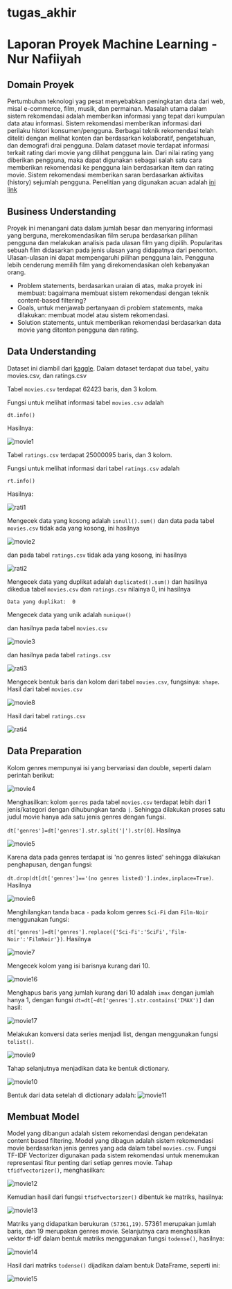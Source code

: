 # tugas_akhir
# Laporan Proyek Machine Learning - Nur Nafiiyah 
## Domain Proyek
Pertumbuhan teknologi yag pesat menyebabkan peningkatan data dari web, misal e-commerce, film, musik, dan permainan. Masalah utama dalam sistem rekomendasi adalah memberikan informasi yang tepat dari kumpulan data atau informasi. Sistem rekomendasi memberikan informasi dari perilaku histori konsumen/pengguna. Berbagai teknik rekomendasi telah diteliti dengan melihat konten dan berdasarkan kolaboratif, pengetahuan, dan demografi drai pengguna.
Dalam dataset movie terdapat informasi terkait rating dari movie yang dilihat pengguna lain. Dari nilai rating yang diberikan pengguna, maka dapat digunakan sebagai salah satu cara memberikan rekomendasi ke pengguna lain berdasarkan item dan rating movie. Sistem rekomendasi memberikan saran berdasarkan aktivitas (history) sejumlah pengguna. Penelitian yang digunakan acuan adalah [ini link](https://www.sciencedirect.com/science/article/pii/S2666285X22000176)

## Business Understanding
Proyek ini menangani data dalam jumlah besar dan menyaring informasi yang berguna, merekomendasikan film serupa berdasarkan pilihan pengguna dan melakukan analisis pada ulasan film yang dipilih. Popularitas sebuah film didasarkan pada jenis ulasan yang didapatnya dari penonton. Ulasan-ulasan ini dapat mempengaruhi pilihan pengguna lain. Pengguna lebih cenderung memilih film yang direkomendasikan oleh kebanyakan orang. 
- Problem statements, berdasarkan uraian di atas, maka proyek ini membuat: bagaimana membuat sistem rekomendasi dengan teknik content-based filtering?
- Goals, untuk menjawab pertanyaan di problem statements, maka dilakukan: membuat model atau sistem rekomendasi.
- Solution statements, untuk memberikan rekomendasi berdasarkan data movie yang ditonton pengguna dan rating.

## Data Understanding
Dataset ini diambil dari [kaggle](https://www.kaggle.com/datasets/parasharmanas/movie-recommendation-system).
Dalam dataset terdapat dua tabel, yaitu movies.csv, dan ratings.csv

Tabel ``` movies.csv ```
terdapat 62423 baris, dan 3 kolom.

Fungsi untuk melihat informasi tabel ``` movies.csv ``` adalah

``` dt.info() ```

Hasilnya:

![movie1](https://github.com/user-attachments/assets/f73cf29a-f883-4cbd-8487-6f2346b9dd10)

Tabel ``` ratings.csv ```
terdapat 25000095 baris, dan 3 kolom.

Fungsi untuk melihat informasi dari tabel ``` ratings.csv ``` adalah

``` rt.info() ```

Hasilnya:

![rati1](https://github.com/user-attachments/assets/daefebd8-513f-4447-9c7c-fdb68322525d)

Mengecek data yang kosong adalah ``` isnull().sum() ``` 
dan data pada tabel ``` movies.csv ``` tidak ada yang kosong, ini hasilnya

![movie2](https://github.com/user-attachments/assets/111a56d6-6d01-43c1-bf65-9820a3d2d68a)

dan pada tabel ``` ratings.csv ``` tidak ada yang kosong, ini hasilnya

![rati2](https://github.com/user-attachments/assets/669fc21c-92f8-4b78-857e-c79a12749595)

Mengecek data yang duplikat adalah ``` duplicated().sum() ```
dan hasilnya dikedua tabel ``` movies.csv ``` dan ``` ratings.csv ``` nilainya 0, ini hasilnya

``` Data yang duplikat:  0 ```

Mengecek data yang unik adalah ``` nunique() ```

dan hasilnya pada tabel ``` movies.csv ``` 

![movie3](https://github.com/user-attachments/assets/2357ae47-81b2-45c6-a1ea-7b392bad0f13)

dan hasilnya pada tabel ``` ratings.csv ```

![rati3](https://github.com/user-attachments/assets/719ef532-20e1-42da-96c1-73febbf60892)

Mengecek bentuk baris dan kolom dari tabel ``` movies.csv ```, fungsinya: ``` shape ```. Hasil dari tabel ```movies.csv```

![movie8](https://github.com/user-attachments/assets/b45dcf9d-fa98-45de-b41f-229c96fef278)

Hasil dari tabel ``` ratings.csv ```

![rati4](https://github.com/user-attachments/assets/79a94001-9a0d-4d8f-a184-ea448d9c3c23)

## Data Preparation

Kolom genres mempunyai isi yang bervariasi dan double, seperti dalam perintah berikut:

![movie4](https://github.com/user-attachments/assets/efcd679b-19b1-4d78-ae48-27e8bf73c026)

Menghasilkan: kolom ``` genres ``` pada tabel ``` movies.csv ``` terdapat lebih dari 1 jenis/kategori dengan dihubungkan tanda ``` | ```. Sehingga dilakukan proses satu judul movie hanya ada satu jenis genres dengan fungsi.

``` dt['genres']=dt['genres'].str.split('|').str[0] ```. Hasilnya

![movie5](https://github.com/user-attachments/assets/a61634aa-8d98-43e1-a5b8-f25223889af9)

Karena data pada genres terdapat isi 'no genres listed' sehingga dilakukan penghapusan, dengan fungsi:

``` dt.drop(dt[dt['genres']=='(no genres listed)'].index,inplace=True) ```. Hasilnya

![movie6](https://github.com/user-attachments/assets/aa867ffe-6aee-481d-a36f-e4f43425e944)

Menghilangkan tanda baca ``` - ``` pada kolom genres ``` Sci-Fi ``` dan ``` Film-Noir ``` menggunakan fungsi:

``` dt['genres']=dt['genres'].replace({'Sci-Fi':'SciFi','Film-Noir':'FilmNoir'}) ```. Hasilnya

![movie7](https://github.com/user-attachments/assets/fbf74b72-1e80-48e7-adec-8b5288b937f6)

Mengecek kolom yang isi barisnya kurang dari 10.

![movie16](https://github.com/user-attachments/assets/564bbd53-9058-4f88-a06c-25bda19743b1)

Menghapus baris yang jumlah kurang dari 10 adalah ```imax``` dengan jumlah hanya 1, dengan fungsi 
```dt=dt[~dt['genres'].str.contains('IMAX')]``` dan hasil:

![movie17](https://github.com/user-attachments/assets/aceb90b6-e40b-440d-af91-a59f79612663)


Melakukan konversi data series menjadi list, dengan menggunakan fungsi ``` tolist() ```.

![movie9](https://github.com/user-attachments/assets/7fa23196-e5b3-4725-bb54-3292da21b8f0)

Tahap selanjutnya menjadikan data ke bentuk dictionary. 

![movie10](https://github.com/user-attachments/assets/3129b6ec-43a2-4aee-a7cb-9bde34403b81)

Bentuk dari data setelah di dictionary adalah:
![movie11](https://github.com/user-attachments/assets/91002751-b60f-4e36-b36e-f06888ec4aab)

## Membuat Model
Model yang dibangun adalah sistem rekomendasi dengan pendekatan content based filtering. Model yang dibagun adalah sistem rekomendasi movie berdasarkan jenis genres yang ada dalam tabel ``` movies.csv ```. Fungsi TF-IDF Vectorizer digunakan pada sistem rekomendasi untuk menemukan representasi fitur penting dari setiap genres movie. Tahap ```tfidfvectorizer()```, menghasilkan:

![movie12](https://github.com/user-attachments/assets/39d85478-aa1c-4e73-9ccb-73121600f244)

Kemudian hasil dari fungsi ```tfidfvectorizer()``` dibentuk ke matriks, hasilnya:

![movie13](https://github.com/user-attachments/assets/b1f59d10-5763-42f0-a4c0-ab84df2ad29b)

Matriks yang didapatkan berukuran ```(57361,19)```. 57361 merupakan jumlah baris, dan 19 merupakan genres movie. Selanjutnya cara menghasilkan vektor tf-idf dalam bentuk matriks menggunakan fungsi ```todense()```, hasilnya:

![movie14](https://github.com/user-attachments/assets/9dc384db-022a-4286-b2e2-c4c7e0275ead)

Hasil dari matriks ```todense()``` dijadikan dalam bentuk DataFrame, seperti ini:

![movie15](https://github.com/user-attachments/assets/be1f6230-8727-4743-ae1f-15366f4a1535)

